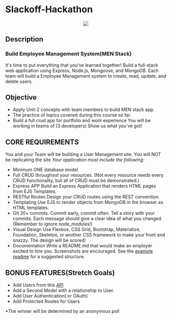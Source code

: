 # Slackoff-Hackathon

<div align="center">
 <img src="https://media0.giphy.com/media/fQZX2aoRC1Tqw/200w.webp?cid=ecf05e47mxdqwzv2fdw5yacld9foz13zscibin26za6tlsp4&rid=200w.webp&ct=g">
 </div>

## Description 
### Build Employee Management System(MEN Stack)

It's time to put everything that you've learned together!  Build a full-stack web application using Express, Node.js, Mongoose, and MongoDB. Each team will build a Employee Management system to create, read, update, and delete users. 

## Objective

- Apply Unit-2 concepts with team members to build MEN stack app.
- The practice of topics covered during this course so far.
- Build a full crud app for portfolio and work experience 
You will be working in teams of (3 developers) Show us what you've got!

## CORE REQUIREMENTS
You and your Team will be building a User Management site. You will NOT be replicating the site 
_Your application must include the following:_
- Minimum ONE database model 
- Full CRUD throughout your resources. (Not every resource needs every CRUD functionality, but all of CRUD must be demonstrated.)
- Express APP Build an Express Application that renders HTML pages from EJS Templates.
- RESTful Routes Design your CRUD routes using the REST convention.
- Templating Use EJS to render objects from MongoDB in the browser as HTML templates.
- Git 20+ commits. Commit early, commit often. Tell a story with your commits. Each message should give a clear idea of what you changed. (Remember to ignore node_modules!)
- Visual Design Use Flexbox, CSS Grid, Bootstrap, Materialize, Foundation, Skeleton, or another CSS framework to make your front end snazzy. The design will be scored!
- Documentation Write a README.md that would make an employer excited to hire you. Screenshots are encouraged. See the [example readme](https://git.generalassemb.ly/WC-SEI-322/Project-Node-Reverse-Engineer/blob/master/example-readme.md) for a suggested structure.

## BONUS FEATURES(Stretch Goals) 
- Add Users from this [API](https://reqres.in/api/users/)
- Add a Second Model with a relationship to User.
- Add User Authentication( or OAuth)
- Add Protected Routes for Users 

*The winner will be determined by an anonymous poll 

